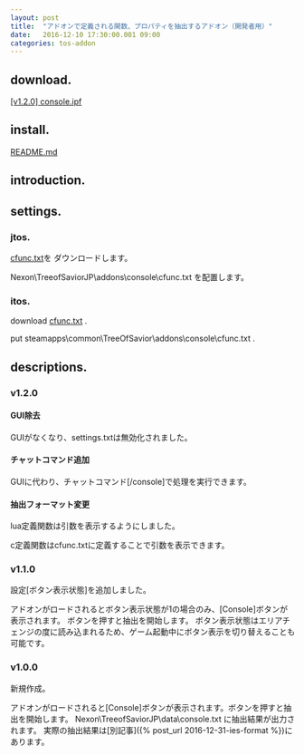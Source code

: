 ```yaml
---
layout: post
title:  "アドオンで定義される関数、プロパティを抽出するアドオン（開発者用）"
date:   2016-12-10 17:30:00.001 09:00
categories: tos-addon
---
```


## download.

[[v1.2.0] console.ipf](https://github.com/weizlogy/tos/releases/download/console/console-v1.2.0.ipf)

## install.

[README.md](https://github.com/weizlogy/tos/blob/master/README.md)

## introduction.

## settings.

### jtos.

[cfunc.txt](https://github.com/weizlogy/tos/releases/download/console-v1.2.0/cfunc.txt)を
ダウンロードします。

Nexon\TreeofSaviorJP\addons\console\cfunc.txt を配置します。

### itos.

download [cfunc.txt](https://github.com/weizlogy/tos/releases/download/console-v1.2.0/cfunc.txt) .

put steamapps\common\TreeOfSavior\addons\console\cfunc.txt .

## descriptions.

### v1.2.0

#### GUI除去

GUIがなくなり、settings.txtは無効化されました。

#### チャットコマンド追加

GUIに代わり、チャットコマンド[/console]で処理を実行できます。

#### 抽出フォーマット変更

lua定義関数は引数を表示するようにしました。

c定義関数はcfunc.txtに定義することで引数を表示できます。

### v1.1.0

設定[ボタン表示状態]を追加しました。

アドオンがロードされるとボタン表示状態が1の場合のみ、[Console]ボタンが表示されます。
ボタンを押すと抽出を開始します。 
ボタン表示状態はエリアチェンジの度に読み込まれるため、ゲーム起動中にボタン表示を切り替えることも可能です。

### v1.0.0

新規作成。

アドオンがロードされると[Console]ボタンが表示されます。ボタンを押すと抽出を開始します。 Nexon\TreeofSaviorJP\data\console.txt に抽出結果が出力されます。
実際の抽出結果は[別記事]({% post_url 2016-12-31-ies-format %})にあります。
